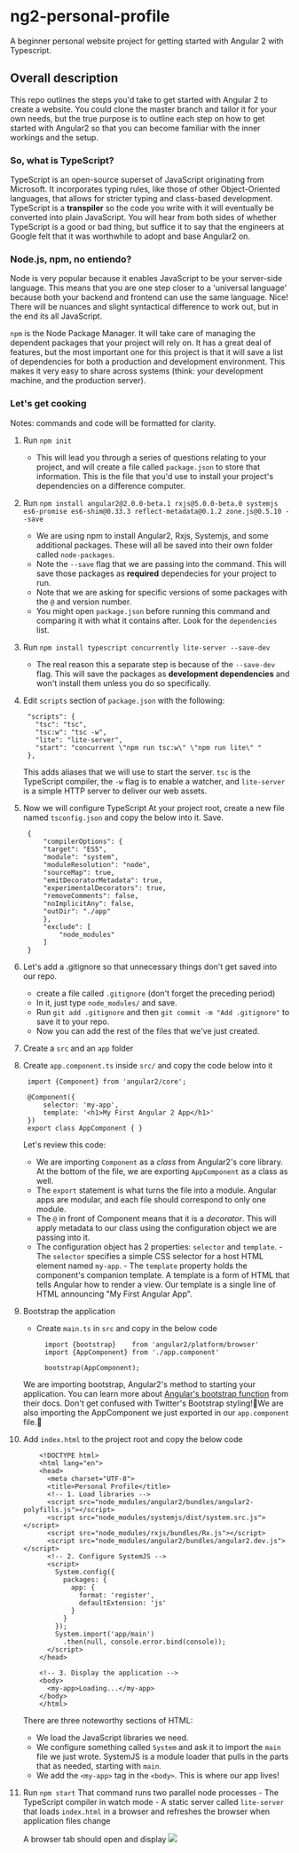 # ng2-personal-profile
A beginner personal website project for getting started with Angular 2 with Typescript. 

## Overall description
This repo outlines the steps you'd take to get started with Angular 2 to create a website. You could clone the master branch and tailor it for your own needs, but the true purpose is to outline each step on how to get started with Angular2 so that you can become familiar with the inner workings and the setup. 

### So, what is TypeScript? 
TypeScript is an open-source superset of JavaScript originating from Microsoft. It incorporates typing rules, like those of other Object-Oriented languages, that allows for stricter typing and class-based development. TypeScript is a __transpiler__ so the code you write with it will eventually be converted into plain JavaScript. 
You will hear from both sides of whether TypeScript is a good or bad thing, but suffice it to say that the engineers at Google felt that it was worthwhile to adopt and base Angular2 on. 

### Node.js, npm, no entiendo?
Node is very popular because it enables JavaScript to be your server-side language. This means that you are one step closer to a 'universal language' because both your backend and frontend can use the same language. Nice! There will be nuances and slight syntactical difference to work out, but in the end its all JavaScript. 

`npm` is the Node Package Manager. It will take care of managing the dependent packages that your project will rely on. It has a great deal of features, but the most important one for this project is that it will save a list of dependencies for both a production and development environment. This makes it very easy to share across systems (think: your development machine, and the production server). 

### Let's get cooking 
Notes: commands and code will be formatted for clarity. 

1. Run `npm init`
	- This will lead you through a series of questions relating to your project, and will create a file called `package.json` to store that information. This is the file that you'd use to install your project's dependencies on a difference computer. 

2. Run `npm install angular2@2.0.0-beta.1 rxjs@5.0.0-beta.0 systemjs es6-promise es6-shim@0.33.3 reflect-metadata@0.1.2 zone.js@0.5.10 --save`
	- We are using npm to install Angular2, Rxjs, Systemjs, and some additional packages. These will all be saved into their own folder called `node-packages`.
	- Note the `--save` flag that we are passing into the command. This will save those packages as **required** dependecies for your project to run.
	- Note that we are asking for specific versions of some packages with the `@` and version number. 
	- You might open `package.json` before running this command and comparing it with what it contains after. Look for the `dependencies` list. 

3. Run `npm install typescript concurrently lite-server --save-dev`
	- The real reason this a separate step is because of the `--save-dev` flag. This will save the packages as **development dependencies** and won't install them unless you do so specifically. 

4. Edit `scripts` section of `package.json` with the following:

		"scripts": {
		  "tsc": "tsc",
		  "tsc:w": "tsc -w",
		  "lite": "lite-server",
		  "start": "concurrent \"npm run tsc:w\" \"npm run lite\" "
		},
		
	This adds aliases that we will use to start the server. `tsc` is the TypeScript compiler, the `-w` flag is to enable a watcher, and `lite-server` is a simple HTTP server to deliver our web assets. 

5. Now we will configure TypeScript
	At your project root, create a new file named `tsconfig.json` and copy the below into it. Save.

		{
			"compilerOptions": {
			"target": "ES5",
			"module": "system",
			"moduleResolution": "node",
			"sourceMap": true,
			"emitDecoratorMetadata": true,
			"experimentalDecorators": true,
			"removeComments": false,
			"noImplicitAny": false,
			"outDir": "./app"
			},
			"exclude": [
				"node_modules"
			]
		}

6. Let's add a .gitignore so that unnecessary things don't get saved into our repo.
	- create a file called `.gitignore` (don't forget the preceding period)
	- In it, just type `node_modules/` and save. 
	- Run `git add .gitignore` and then `git commit -m "Add .gitignore"` to save it to your repo. 
	- Now you can add the rest of the files that we've just created. 

7. Create a `src` and an `app` folder
8. Create `app.component.ts` inside `src/` and copy the code below into it

		import {Component} from 'angular2/core';
		
		@Component({
		    selector: 'my-app',
		    template: '<h1>My First Angular 2 App</h1>'
		})
		export class AppComponent { }

    Let's review this code:
      - We are importing `Component` as a _class_ from Angular2's core library. At the bottom of the file, we are exporting `AppComponent` as a class as well.
      - The `export` statement is what turns the file into a module. Angular apps are modular, and each file should correspond to only one module. 
      - The `@` in front of Component means that it is a _decorator_. This will apply metadata to our class using the configuration object we are passing into it. 
      - The configuration object has 2 properties: `selector` and `template`. 
		    - The `selector` specifies a simple CSS selector for a host HTML element named `my-app`. 
		    - The `template` property holds the component's companion template. A template is a form of HTML that tells Angular how to render a view. Our template is a single line of HTML announcing "My First Angular App". 
    
9. Bootstrap the application
	- Create `main.ts` in `src` and copy in the below code
	
			import {bootstrap}    from 'angular2/platform/browser'
			import {AppComponent} from './app.component'
			
			bootstrap(AppComponent);
			
	We are importing bootstrap, Angular2's method to starting your application. You can learn more about [Angular's bootstrap function](https://angular.io/docs/ts/latest/quickstart.html#!#main) from their docs. Don't get confused with Twitter's Bootstrap styling!We are also importing the AppComponent we just exported in our `app.component` file.
	
10. Add `index.html` to the project root and copy the below code

			<!DOCTYPE html>
			<html lang="en">
			<head>
			  <meta charset="UTF-8">
			  <title>Personal Profile</title>
			  <!-- 1. Load libraries -->
			  <script src="node_modules/angular2/bundles/angular2-polyfills.js"></script>
			  <script src="node_modules/systemjs/dist/system.src.js"></script>
			  <script src="node_modules/rxjs/bundles/Rx.js"></script>
			  <script src="node_modules/angular2/bundles/angular2.dev.js"></script>
			  <!-- 2. Configure SystemJS -->
			  <script>
			    System.config({
			      packages: {
			        app: {
			          format: 'register',
			          defaultExtension: 'js'
			        }
			      }
			    });
			    System.import('app/main')
			      .then(null, console.error.bind(console));
			  </script>
			</head>
			
			<!-- 3. Display the application -->
			<body>
			  <my-app>Loading...</my-app>
			</body>
			</html>

	There are three noteworthy sections of HTML:
    - We load the JavaScript libraries we need.
    - We configure something called `System` and ask it to import the `main` file we just wrote. SystemJS is a module loader that pulls in the parts that as needed, starting with `main`.
    - We add the `<my-app>` tag in the `<body>`. This is where our app lives!
    
11. Run `npm start`
	That command runs two parallel node processes
		- The TypeScript compiler in watch mode
		- A static server called `lite-server` that loads `index.html` in a browser and refreshes the browser when application files change
	
	A browser tab should open and display 
	![](http://i.imgur.com/9m1GQ7C.png)